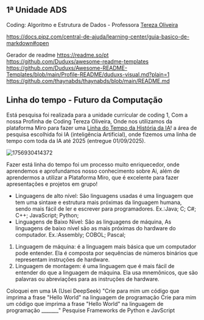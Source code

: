 ## 1ª Unidade ADS
Coding: Algoritmo e Estrutura de Dados - Professora [Tereza Oliveira](https://github.com/terezasenac)

https://docs.pipz.com/central-de-ajuda/learning-center/guia-basico-de-markdown#open

Gerador de readme https://readme.so/pt
https://github.com/Duduxs/awesome-readme-templates
https://github.com/Duduxs/Awesome-README-Templates/blob/main/Profile-README/duduxs-visual.md?plain=1 
https://github.com/thaynabds/thaynabds/blob/main/README.md

## Linha do tempo - Futuro da Computação
Está pesquisa foi realizada para a unidade currícular de coding 1, Com a nossa Profinha de Coding Tereza Oliveira, Onde nos utilizamos da plataforma Miro para fazer uma [Linha do Tempo da História da IA](https://miro.com/app/board/uXjVJKuLrRA=/?share_link_id=106166523893)! a área de pesquisa escolhida foi IA (inteligência Artificial), onde fizemos uma linha de tempo com toda da IA até 2025 (entregue 01/09/2025). 

![1756930414372](https://github.com/user-attachments/assets/5c68f967-33da-40da-a0ea-db2895aeaae2)

Fazer está linha do tempo foi um processo muito enriquecedor, onde aprendemos e aprofundamos nosso conhecimento sobre Ai, além de aprendermos a utilizar a Plataforma Miro, que é excelente para fazer apresentações e projetos em grupo!

- Linguagens de alto nível: São linguagens usadas é uma linguagem que tem uma sintaxe e estrutura mais próximas da linguagem humana, sendo mais fácil de ler e escrever para programadores. Ex.:Java; C; C#; C++; JavaScript; Python;
- Linguagens de Baixo Nível: São as linguagens de máquina, As linguagens de baixo nível são as mais próximas do hardware do computador. Ex.:Assembly; COBOL; Pascal;
1. Linguagem de máquina: é a linguagem mais básica que um computador pode entender. Ela é composta por sequências de números binários que representam instruções de hardware.
2. Linguagem de montagem: é uma linguagem que é mais fácil de entender do que a linguagem de máquina. Ela usa mnemônicos, que são palavras ou abreviações para as instruções de hardware.

Coloquei em uma IA (Usei DeepSeek) "Crie para mim um código que imprima a frase "Hello World" na linguagem de programação Crie para mim um código que imprima a frase "Hello World" na linguagem de programação _______"
Pesquise Frameworks de Python e JavScript
